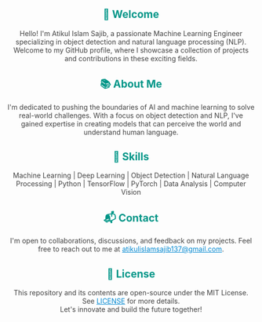 <h2 align="center"><span style="color:#009688;">👋 Welcome</span></h2>

<p align="center">
  <span style="color:#424242;">Hello! I'm Atikul Islam Sajib, a passionate Machine Learning Engineer specializing in object detection and natural language processing (NLP). Welcome to my GitHub profile, where I showcase a collection of projects and contributions in these exciting fields.</span>
</p>

<h2 align="center"><span style="color:#009688;">📚 About Me</span></h2>

<p align="center">
  <span style="color:#424242;">I'm dedicated to pushing the boundaries of AI and machine learning to solve real-world challenges. With a focus on object detection and NLP, I've gained expertise in creating models that can perceive the world and understand human language.</span>
</p>

<h2 align="center"><span style="color:#009688;">🎯 Skills</span></h2>

<p align="center">
  <span style="color:#424242;">Machine Learning | Deep Learning | Object Detection | Natural Language Processing | Python | TensorFlow | PyTorch | Data Analysis | Computer Vision</span>
</p>

<h2 align="center"><span style="color:#009688;">📬 Contact</span></h2>

<p align="center">
  <span style="color:#424242;">I'm open to collaborations, discussions, and feedback on my projects. Feel free to reach out to me at <a href="mailto:atikulislamsajib137@gmail.com" style="color:#0288D1;">atikulislamsajib137@gmail.com</a>.</span>
</p>

<h2 align="center"><span style="color:#009688;">📝 License</span></h2>

<p align="center">
  <span style="color:#424242;">This repository and its contents are open-source under the MIT License. See <a href="LICENSE" style="color:#0288D1;">LICENSE</a> for more details.<br>
  Let's innovate and build the future together!</span>
</p>
